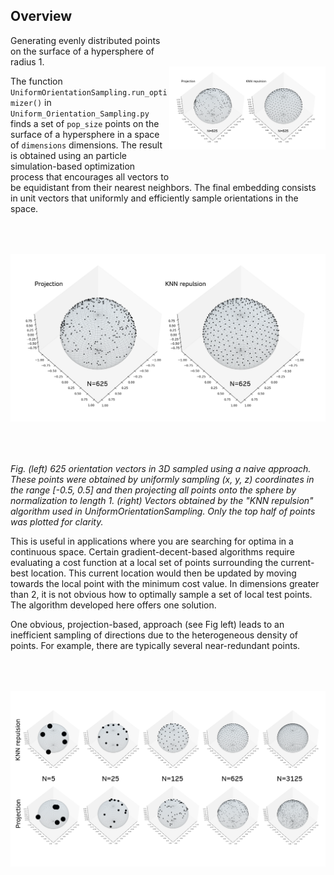 ## Overview
<img src="figures/N625.PNG" width="250" title="N3125" alt="N3125" align="right" vspace = "50">

Generating evenly distributed points on the surface of a hypersphere of radius 1. 

The function `UniformOrientationSampling.run_optimizer()` in `Uniform_Orientation_Sampling.py` finds a set of `pop_size` points on the surface of a hypersphere in a space of `dimensions` dimensions. The result is obtained using an particle simulation-based optimization process that encourages all vectors to be equidistant from their nearest neighbors. The final embedding consists in unit vectors that uniformly and efficiently sample orientations in the space. 

<img src="figures/N625.PNG" width="1000" title="Comparison at 625 pop_size" alt="comparison N625" vspace = "50">

*Fig. (left) 625 orientation vectors in 3D sampled using a naive approach. These points were obtained by uniformly sampling (x, y, z) coordinates in the range [-0.5, 0.5] and then projecting all points onto the sphere by normalization to length 1. (right) Vectors obtained by the "KNN repulsion" algorithm used in UniformOrientationSampling. Only the top half of points was plotted for clarity.*

This is useful in applications where you are searching for optima in a continuous space. Certain gradient-decent-based algorithms require evaluating a cost function at a local set of points surrounding the current-best location. This current location would then be updated by moving towards the local point with the minimum cost value. In dimensions greater than 2, it is not obvious how to optimally sample a set of local test points. The algorithm developed here offers one solution. 

One obvious, projection-based, approach (see Fig left) leads to an inefficient sampling of directions due to the heterogeneous density of points. For example, there are typically several near-redundant points.

<img src="figures/comparison_over_N.PNG" width="1000" title="Comparison over Number of vectors" alt="comparison over N" vspace = "50">
